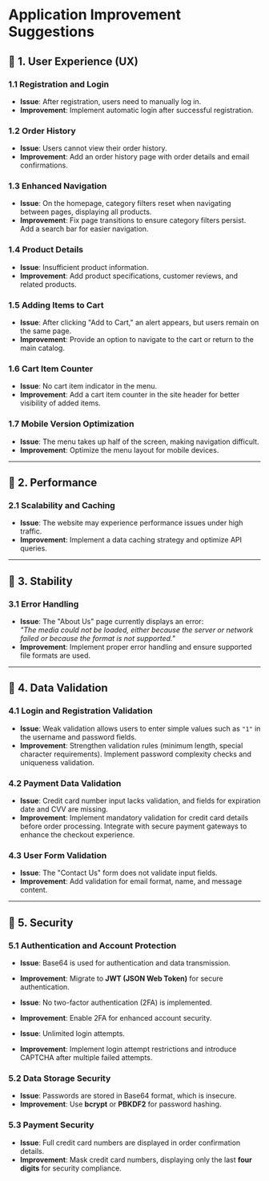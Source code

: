# Application Improvement Suggestions

## 🔹 1. User Experience (UX)

### 1.1 Registration and Login
- **Issue**: After registration, users need to manually log in.
- **Improvement**: Implement automatic login after successful registration.

### 1.2 Order History
- **Issue**: Users cannot view their order history.
- **Improvement**: Add an order history page with order details and email confirmations.

### 1.3 Enhanced Navigation
- **Issue**: On the homepage, category filters reset when navigating between pages, displaying all products.
- **Improvement**: Fix page transitions to ensure category filters persist. Add a search bar for easier navigation.

### 1.4 Product Details
- **Issue**: Insufficient product information.
- **Improvement**: Add product specifications, customer reviews, and related products.

### 1.5 Adding Items to Cart
- **Issue**: After clicking "Add to Cart," an alert appears, but users remain on the same page.
- **Improvement**: Provide an option to navigate to the cart or return to the main catalog.

### 1.6 Cart Item Counter
- **Issue**: No cart item indicator in the menu.
- **Improvement**: Add a cart item counter in the site header for better visibility of added items.

### 1.7 Mobile Version Optimization
- **Issue**: The menu takes up half of the screen, making navigation difficult.
- **Improvement**: Optimize the menu layout for mobile devices.

---

## 🔹 2. Performance

### 2.1 Scalability and Caching
- **Issue**: The website may experience performance issues under high traffic.
- **Improvement**: Implement a data caching strategy and optimize API queries.

---

## 🔹 3. Stability

### 3.1 Error Handling
- **Issue**: The "About Us" page currently displays an error:  
  *"The media could not be loaded, either because the server or network failed or because the format is not supported."*
- **Improvement**: Implement proper error handling and ensure supported file formats are used.

---

## 🔹 4. Data Validation

### 4.1 Login and Registration Validation
- **Issue**: Weak validation allows users to enter simple values such as `"1"` in the username and password fields.
- **Improvement**: Strengthen validation rules (minimum length, special character requirements). Implement password complexity checks and uniqueness validation.

### 4.2 Payment Data Validation
- **Issue**: Credit card number input lacks validation, and fields for expiration date and CVV are missing.
- **Improvement**: Implement mandatory validation for credit card details before order processing. Integrate with secure payment gateways to enhance the checkout experience.

### 4.3 User Form Validation
- **Issue**: The "Contact Us" form does not validate input fields.
- **Improvement**: Add validation for email format, name, and message content.

---

## 🔹 5. Security

### 5.1 Authentication and Account Protection
- **Issue**: Base64 is used for authentication and data transmission.
- **Improvement**: Migrate to **JWT (JSON Web Token)** for secure authentication.

- **Issue**: No two-factor authentication (2FA) is implemented.
- **Improvement**: Enable 2FA for enhanced account security.

- **Issue**: Unlimited login attempts.
- **Improvement**: Implement login attempt restrictions and introduce CAPTCHA after multiple failed attempts.

### 5.2 Data Storage Security
- **Issue**: Passwords are stored in Base64 format, which is insecure.
- **Improvement**: Use **bcrypt** or **PBKDF2** for password hashing.

### 5.3 Payment Security
- **Issue**: Full credit card numbers are displayed in order confirmation details.
- **Improvement**: Mask credit card numbers, displaying only the last **four digits** for security compliance.  
